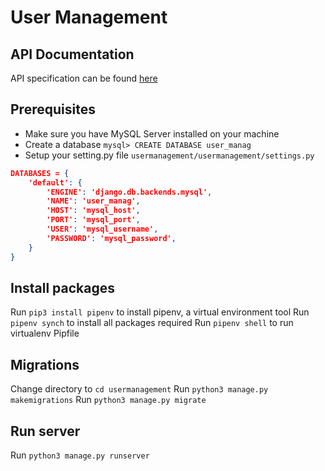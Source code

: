 # User Management

## API Documentation

API specification can be found [here](https://documenter.getpostman.com/view/10439292/TzJpiKsb)

## Prerequisites

- Make sure you have MySQL Server installed on your machine
- Create a database `mysql> CREATE DATABASE user_manag`
- Setup your setting.py file `usermanagement/usermanagement/settings.py`

```json
DATABASES = {
    'default': {
        'ENGINE': 'django.db.backends.mysql',
        'NAME': 'user_manag',
        'HOST': 'mysql_host',
        'PORT': 'mysql_port',
        'USER': 'mysql_username',
        'PASSWORD': 'mysql_password',
    }
}
```

## Install packages

Run `pip3 install pipenv` to install pipenv, a virtual environment tool
Run `pipenv synch` to install all packages required
Run `pipenv shell` to run virtualenv Pipfile

## Migrations

Change directory to `cd usermanagement`
Run `python3 manage.py makemigrations`
Run `python3 manage.py migrate`

## Run server

Run `python3 manage.py runserver`

